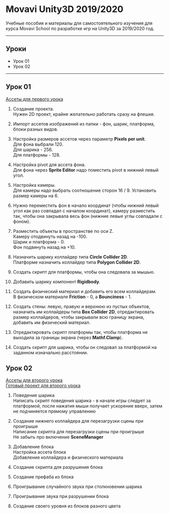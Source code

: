 # Movavi Unity3D 2019/2020
Учебные пособия и материалы для самостоятельного изучения для курса Movavi School по разработке игр на Unity3D за 2019/2020 год.

---

## Уроки
* Урок 01
* Урок 02

---

## Урок 01

[Ассеты для первого урока](https://drive.google.com/open?id=1PndJCuiVtKHedwrAsDKYNJuldmzs7eJz)

1. Создание проекта.  
   Нужен 2D проект, крайне желательно работать сразу на флешке.

2. Импорт ассетов изображений из папки - фон, шарик, платформа, блоки разных видов.

3. Настройка размеров ассетов через параметр __Pixels per unit__.  
   Для фона выбрали 120.  
   Для шарика - 256.  
   Для платформы - 128.  

4. Настройка pivot для ассета фона.  
   Для фона через __Sprite Editor__ надо поместить pivot в нижний левый угол.

5. Настройка камеры.  
   Для камеры надо выбрать соотношение сторон 16 / 9.
   Установить размер камеры на 6.

6. Нужно переместить фон в начало координат (чтобы нижний левый угол как раз совпадал с началом координат), камеру разместить так, чтобы она закрывала весь фон (нижние левые углы совпадали с фоном).

7. Разместить объекты в пространстве по оси Z.  
   Камеру отодвинуть назад на -100.  
   Шарик и платформа - 0.  
   Фон подвинуть назад на +10.  

8. Назначить шарику коллайдер типа __Circle Collider 2D__.  
   Платформе назначить коллайдер типа __Polygon Collider 2D__.

9. Создать скрипт для платформы, чтобы она следовала за мышью.

10. Добавить шарику компонент __Rigidbody__.

11. Создать физический материал и добавить его всем коллайдерам.  
    В физическом материале __Friction__ - 0, а __Bounciness__ - 1.

12. Создать стены: левую, правую и верхнюю из пустых объектов, назначить им коллайдеры типа __Box Collider 2D__, отредактировать размер коллайдеров, чтобы закрывали всю границу экрана, добавить им физический материал.

13. Отредактировать скрипт платформы так, чтобы платформа не выходила за границы экрана (через __Mathf.Clamp__).

14. Создать скрипт для шарика, чтобы он следовал за платформой на заданном изначально расстоянии.



## Урок 02

[Ассеты для второго урока](https://drive.google.com/open?id=1rQOE5xpHcV8W8Tvb4Ed5oQsGQ-DaD8Yv)  
[Готовый проект для второго урока](https://drive.google.com/open?id=1kwke5qKK7XROAghA_r_cxQNjSmniqJQ6)

1. Поведение шарика  
   Написать скрипт поведения шарика - в начале игры следует за платформой, после нажатия мыши получает ускорение вверх, затем не подчиняется прямому управлению

2. Создание нижнего коллайдера для перезагрузки сцены при проигрыше  
   Написание скрипта для перезагрузки сцены при проигрыше  
   Не забыть про включение __SceneManager__

3. Добавление блока  
   Настройка ассета блока  
   Добавление коллайдера и физического материала

4. Создание скрипта для разрушения блока

5. Создание префаба из блока

6. Проигрывание случайного звука при столкновении шарика

7. Проигрывание звука при разрушении блока

8. Создание своего уровня из блоков разного цвета
